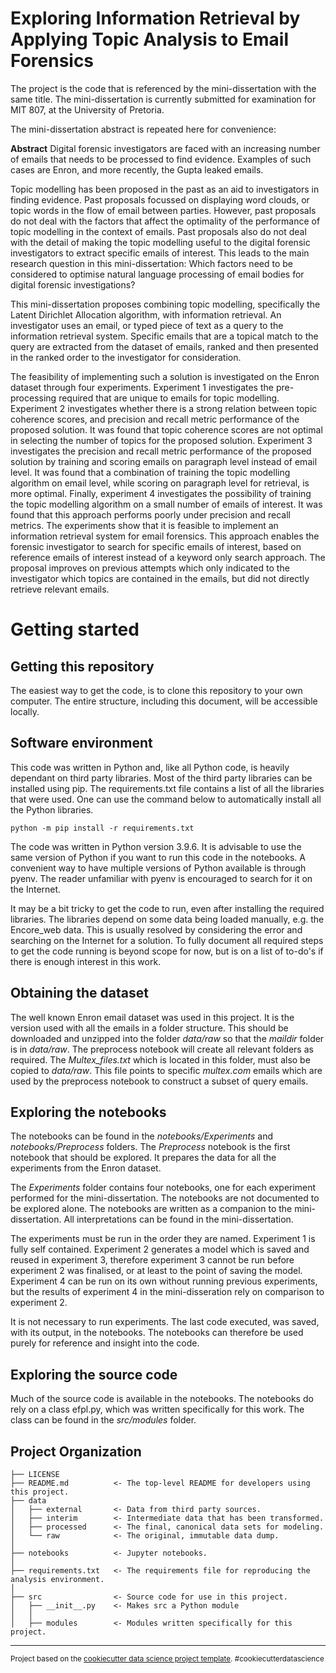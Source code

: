 Exploring Information Retrieval by Applying Topic Analysis to Email Forensics
==============================

The project is the code that is referenced by the mini-dissertation with the same title. The mini-dissertation is currently submitted for examination for MIT 807, at the University of Pretoria.  

The mini-dissertation abstract is repeated here for convenience:

__Abstract__
Digital forensic investigators are faced with an increasing number of emails that needs to be processed to find evidence. Examples of such cases are Enron, and more recently, the Gupta leaked emails.

Topic modelling has been proposed in the past as an aid to investigators in finding evidence. Past proposals focussed on displaying word clouds, or topic words in the flow of email between parties. However, past proposals do not deal with the factors that affect the optimality of the performance of topic modelling in the context of emails. Past proposals also do not deal with the detail of making the topic modelling useful to the digital forensic investigators to extract specific emails of interest. This leads to the main research question in this mini-dissertation: Which factors need to be considered to optimise natural language processing of email bodies for digital forensic investigations?

This mini-dissertation proposes combining topic modelling, specifically the Latent Dirichlet Allocation algorithm, with information retrieval. An investigator uses an email, or typed piece of text as a query to the information retrieval system. Specific emails that are a topical match to the query are extracted from the dataset of emails, ranked and then presented in the ranked order to the investigator for consideration.

The feasibility of implementing such a solution is investigated on the Enron dataset through four experiments. Experiment 1 investigates the pre-processing required that are unique to emails for topic modelling. Experiment 2 investigates whether there is a strong relation between topic coherence scores, and precision and recall metric performance of the proposed solution. It was  found that topic coherence scores are not optimal in selecting the number of topics for the proposed solution. Experiment 3 investigates the precision and recall metric performance of the proposed solution by training and scoring emails on paragraph level instead of email level. It was found that a combination of training the topic modelling algorithm on email level, while scoring on paragraph level for retrieval, is more optimal. Finally, experiment 4 investigates the possibility of training the topic modelling algorithm on a small number of emails of interest. It was found that this approach performs poorly under precision and recall metrics.
The experiments show that it is feasible to implement an information retrieval system for email forensics. This approach enables the forensic investigator to search for specific emails of interest, based on reference emails of interest instead of a keyword only search approach. The proposal improves on previous attempts which only indicated to the investigator which topics are contained in the emails, but did not directly retrieve relevant emails.

# Getting started
## Getting this repository
The easiest way to get the code, is to clone this repository to your own computer. The entire structure, including this document, will be accessible locally.

## Software environment
This code was written in Python and, like all Python code, is heavily dependant on third party libraries. Most of the third party libraries can be installed using pip. The requirements.txt file contains a list of all the libraries that were used. One can use the command below to automatically install all the Python libraries.

`python -m pip install -r requirements.txt`


The code was written in Python version 3.9.6. It is advisable to use the same version of Python if you want to run this code in the notebooks. A convenient way to have multiple versions of Python available is through pyenv. The reader unfamiliar with pyenv is encouraged to search for it on the Internet.

It may be a bit tricky to get the code to run, even after installing the required libraries. The libraries depend on some data being loaded manually, e.g. the Encore_web data. This is usually resolved by considering the error and searching on the Internet for a solution. To fully document all required steps to get the code running is beyond scope for now, but is on a list of to-do's if there is enough interest in this work.

## Obtaining the dataset
The well known Enron email dataset was used in this project. It is the version used with all the emails in a folder structure. This should be downloaded and unzipped into the folder _data/raw_ so that the _maildir_ folder is in _data/raw_. The preprocess notebook will create all relevant folders as required. The _Multex_files.txt_ which is located in this folder, must also be copied to _data/raw_. This file points to specific _multex.com_ emails which are used by the preprocess notebook to construct a subset of query emails.

## Exploring the notebooks
The notebooks can be found in the _notebooks/Experiments_ and _notebooks/Preprocess_ folders. The _Preprocess_ notebook is the first notebook that should be explored. It prepares the data for all the experiments from the Enron dataset.

The _Experiments_ folder contains four notebooks, one for each experiment performed for the mini-dissertation. The notebooks are not documented to be explored alone. The notebooks are written as a companion to the mini-dissertation. All interpretations can be found in the mini-dissertation.

The experiments must be run in the order they are named. Experiment 1 is fully self contained. Experiment 2 generates a model which is saved and reused in experiment 3, therefore experiment 3 cannot be run before experiment 2 was finalised, or at least to the point of saving the model. Experiment 4 can be run on its own without running previous experiments, but the results of experiment 4 in the mini-disseration rely on comparison to experiment 2.

It is not necessary to run experiments. The last code executed, was saved, with its output, in the notebooks. The notebooks can therefore be used purely for reference and insight into the code.

## Exploring the source code
Much of the source code is available in the notebooks. The notebooks do rely on a class efpl.py, which was written specifically for this work. The class can be found in the _src/modules_ folder.



Project Organization
------------

    ├── LICENSE
    ├── README.md          <- The top-level README for developers using this project.
    ├── data
    │   ├── external       <- Data from third party sources.
    │   ├── interim        <- Intermediate data that has been transformed.
    │   ├── processed      <- The final, canonical data sets for modeling.
    │   └── raw            <- The original, immutable data dump.
    │
    ├── notebooks          <- Jupyter notebooks.
    │
    ├── requirements.txt   <- The requirements file for reproducing the analysis environment.
    │
    ├── src                <- Source code for use in this project.
    │   ├── __init__.py    <- Makes src a Python module
    │   │
    │   ├── modules        <- Modules written specifically for this project.


--------

<p><small>Project based on the <a target="_blank" href="https://drivendata.github.io/cookiecutter-data-science/">cookiecutter data science project template</a>. #cookiecutterdatascience</small></p>
